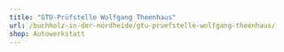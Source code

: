 ```yaml
---
title: "GTU-Prüfstelle Wolfgang Theenhaus"
url: /buchholz-in-der-nordheide/gtu-pruefstelle-wolfgang-theenhaus/
shop: Autowerkstatt
---
```

